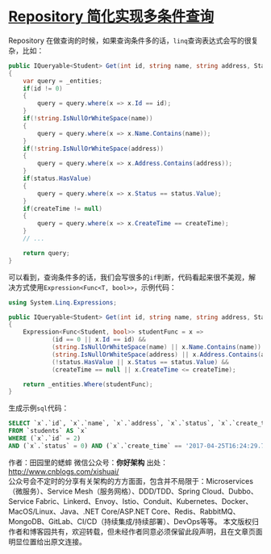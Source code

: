 #                   [Repository 简化实现多条件查询](https://www.cnblogs.com/xishuai/p/repository-query-linq-expression.html)              



Repository 在做查询的时候，如果查询条件多的话，`linq`查询表达式会写的很复杂，比如：

```csharp
public IQueryable<Student> Get(int id, string name, string address, Status? status, DateTime createTime)
{
    var query = _entities;
    if(id != 0)
    {
        query = query.where(x => x.Id == id);
    }
    if(!string.IsNullOrWhiteSpace(name))
    {
        query = query.where(x => x.Name.Contains(name));
    }
    if(!string.IsNullOrWhiteSpace(address))
    {
        query = query.where(x => x.Address.Contains(address));
    }
    if(status.HasValue)
    {
        query = query.where(x => x.Status == status.Value);
    }
    if(createTime != null)
    {
        query = query.where(x => x.CreateTime == createTime);
    }
    // ...

    return query;
}
```

可以看到，查询条件多的话，我们会写很多的`if`判断，代码看起来很不美观，解决方式使用`Expression<Func<T, bool>>`，示例代码：

```csharp
using System.Linq.Expressions;

public IQueryable<Student> Get(int id, string name, string address, Status? status, DateTime createTime)
{
    Expression<Func<Student, bool>> studentFunc = x =>
            (id == 0 || x.Id == id) &&
            (string.IsNullOrWhiteSpace(name) || x.Name.Contains(name)) &&
            (string.IsNullOrWhiteSpace(address) || x.Address.Contains(address)) &&
            (!status.HasValue || x.Status == status.Value) &&
            (createTime == null || x.CreateTime <= createTime);

    return _entities.Where(studentFunc);
}
```

生成示例`sql`代码：

```sql
SELECT `x`.`id`, `x`.`name`, `x`.`address`, `x`.`status`, `x`.`create_time`
FROM `students` AS `x`
WHERE (`x`.`id` = 2)
AND (`x`.`status` = 0) AND (`x`.`create_time` == '2017-04-25T16:24:29.769+08:00')) 
```

 作者：田园里的蟋蟀 
微信公众号：**你好架构** 
出处：http://www.cnblogs.com/xishuai/  
 公众号会不定时的分享有关架构的方方面面，包含并不局限于：Microservices（微服务）、Service  Mesh（服务网格）、DDD/TDD、Spring Cloud、Dubbo、Service  Fabric、Linkerd、Envoy、Istio、Conduit、Kubernetes、Docker、MacOS/Linux、Java、.NET  Core/ASP.NET  Core、Redis、RabbitMQ、MongoDB、GitLab、CI/CD（持续集成/持续部署）、DevOps等等。 
 本文版权归作者和博客园共有，欢迎转载，但未经作者同意必须保留此段声明，且在文章页面明显位置给出原文连接。 